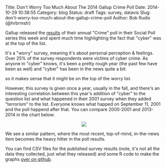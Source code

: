 Title: Don't Worry Too Much About The 2014 Gallup Crime Poll
Date: 2014-10-29 10:38:55
Category: blog
Status: draft
Tags: survey, datavis
Slug: don't-worry-too-much-about-the-gallup-crime-poll
Author: Bob Rudis (@hrbrmstr)

Gallup released the [results](http://www.gallup.com/poll/178856/hacking-tops-list-crimes-americans-worry.aspx) of their annual "Crime" poll in their Social Poll series this week and spent much time highlighting the fact that "cyber" was at the top of the list.

It's a "worry" survey, meaning it's about personal perception &amp; feelings. Over 25% of the survey respondents were victims of cyber crime. As anyone in "cyber" knows, it's been a pretty rough year (the past few have been as well) and "cyber" has been in the news quite a bit:

<center><script type="text/javascript" src="//www.google.com/trends/embed.js?hl=en-US&q=%22data+breach%22&date=6/2014+5m&cmpt=q&content=1&cid=TIMESERIES_GRAPH_0&export=5&w=600&h=430"></script></center>

so it makes sense that it might be on the top of the worry list. 

However, this survey is given once a year, usually in the fall, and there's an interesting correlation between this year's addition of "cyber" to the question list and what happened in their 2001 survey when they added "terrorism" to the list. Everyone knows what happed on September 11, 2001 and the poll happend after that. You can compare 2000-2001 and 2013-2014 in the chart below:

<center><img src="http://dds.ec/blog/images/2014/10/gallup.svg"  style="max-width:100%"/></center>

We see a similar pattern, where the most recent, top-of-mind, in-the-news item becomes the heavy hitter in the poll results. 

You can find CSV files for the published survey results (note, it's not all the data they collected, just what they released) and some R code to make the graphs [over on github](https://github.com/hrbrmstr/gallup-crime-2014).